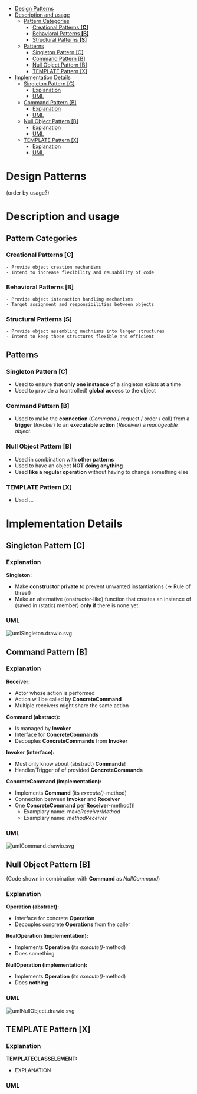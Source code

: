 - [Design Patterns](#design-patterns)
- [Description and usage](#description-and-usage)
  - [Pattern Categories](#pattern-categories)
    - [Creational Patterns **\[C\]**](#creational-patterns-c)
    - [Behavioral Patterns **\[B\]**](#behavioral-patterns-b)
    - [Structural Patterns **\[S\]**](#structural-patterns-s)
  - [Patterns](#patterns)
    - [Singleton Pattern \[C\]](#singleton-pattern-c)
    - [Command Pattern \[B\]](#command-pattern-b)
    - [Null Object Pattern \[B\]](#null-object-pattern-b)
    - [TEMPLATE Pattern \[X\]](#template-pattern-x)
- [Implementation Details](#implementation-details)
  - [Singleton Pattern \[C\]](#singleton-pattern-c-1)
    - [Explanation](#explanation)
    - [UML](#uml)
  - [Command Pattern \[B\]](#command-pattern-b-1)
    - [Explanation](#explanation-1)
    - [UML](#uml-1)
  - [Null Object Pattern \[B\]](#null-object-pattern-b-1)
    - [Explanation](#explanation-2)
    - [UML](#uml-2)
  - [TEMPLATE Pattern \[X\]](#template-pattern-x-1)
    - [Explanation](#explanation-3)
    - [UML](#uml-3)


# Design Patterns
(order by usage?)

# Description and usage


## Pattern Categories


### Creational Patterns **[C]**

    - Provide object creation mechanisms
    - Intend to increase flexibility and reusability of code


### Behavioral Patterns **[B]**

    - Provide object interaction handling mechanisms
    - Target assignment and responsibilities between objects


### Structural Patterns **[S]**

    - Provide object assembling mechnisms into larger structures
    - Intend to keep these structures flexible and efficient


## Patterns

### Singleton Pattern [C]

- Used to ensure that **only one instance** of a singleton exists at a time
- Used to provide a (controlled) **global access** to the object



### Command Pattern [B]

- Used to make the **connection** (*Command* / request / order / call) from a **trigger** (*Invoker*) to an **executable action** (*Receiver*) a *manageable object*.


### Null Object Pattern [B]

- Used in combination with **other patterns**
- Used to have an object **NOT doing anything** 
- Used **like a regular operation** without having to change something else

### TEMPLATE Pattern [X]

- Used ...


# Implementation Details


## Singleton Pattern [C]


### Explanation

**Singleton:**

- Make **constructor private** to prevent unwanted instantiations (-> Rule of three!)
- Make an alternative (onstructor-like) function that creates an instance of (saved in (static) member) **only if** there is none yet


### UML

![umlSingleton.drawio.svg](./resources/umlSingleton.drawio.svg)


## Command Pattern [B]


### Explanation 

**Receiver:**

- Actor whose action is performed
- Action will be called by **ConcreteCommand**
- Multiple receivers might share the same action


**Command (abstract):**

- Is managed by **Invoker**
- Interface for **ConcreteCommands**
- Decouples **ConcreteCommands** from **Invoker**


**Invoker (interface):**

- Must only know about (abstract) **Commands**!
- Handler/Trigger of of provided **ConcreteCommands**


**ConcreteCommand (implementation):**

- Implements **Command** (its *execute()*-method)
- Connection between **Invoker** and **Receiver**
- One **ConcreteCommand** per **Receiver**-method()!
    - Examplary name: make*ReceiverMethod*
    - Examplary name: *methodReceiver*


### UML

![umlCommand.drawio.svg](./resources/umlCommand.drawio.svg)


## Null Object Pattern [B]
(Code shown in combination with **Command** as *NullCommand*)


### Explanation


**Operation (abstract):**

- Interface for concrete **Operation**
- Decouples concrete **Operations** from the caller


**RealOperation (implementation):**

- Implements **Operation** (its *execute()*-method)
- Does something


**NullOperation (implementation):**

- Implements **Operation** (its *execute()*-method)
- Does **nothing**


### UML

![umlNullObject.drawio.svg](./resources/umlNullObject.drawio.svg)


## TEMPLATE Pattern [X]


### Explanation

**TEMPLATECLASSELEMENT:**

- EXPLANATION


### UML

<!-- 
![umlTEMPLATE.drawio.svg](./resources/umlTEMPLATE.drawio.svg) 
-->
